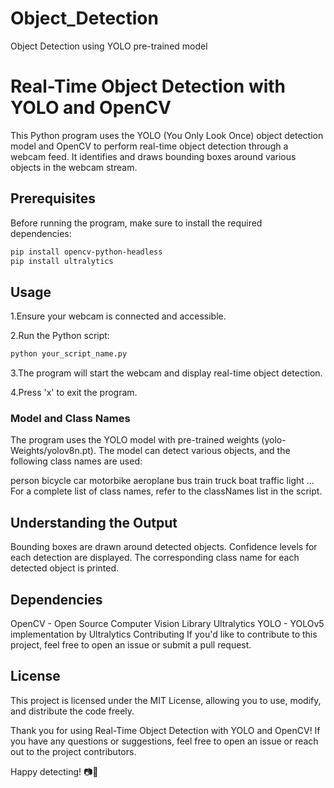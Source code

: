 # Object_Detection
Object Detection using YOLO pre-trained model

# Real-Time Object Detection with YOLO and OpenCV

This Python program uses the YOLO (You Only Look Once) object detection model and OpenCV to perform real-time object detection through a webcam feed. It identifies and draws bounding boxes around various objects in the webcam stream.

## Prerequisites
Before running the program, make sure to install the required dependencies:

```bash
pip install opencv-python-headless
pip install ultralytics
```
## Usage
1.Ensure your webcam is connected and accessible.

2.Run the Python script:

```bash
python your_script_name.py
```
3.The program will start the webcam and display real-time object detection.

4.Press 'x' to exit the program.

### Model and Class Names
The program uses the YOLO model with pre-trained weights (yolo-Weights/yolov8n.pt). The model can detect various objects, and the following class names are used:

person
bicycle
car
motorbike
aeroplane
bus
train
truck
boat
traffic light
...
For a complete list of class names, refer to the classNames list in the script.

## Understanding the Output
Bounding boxes are drawn around detected objects.
Confidence levels for each detection are displayed.
The corresponding class name for each detected object is printed.

## Dependencies
OpenCV - Open Source Computer Vision Library
Ultralytics YOLO - YOLOv5 implementation by Ultralytics
Contributing
If you'd like to contribute to this project, feel free to open an issue or submit a pull request.

## License
This project is licensed under the MIT License, allowing you to use, modify, and distribute the code freely.

Thank you for using Real-Time Object Detection with YOLO and OpenCV! If you have any questions or suggestions, feel free to open an issue or reach out to the project contributors.

Happy detecting! 📷🚗
